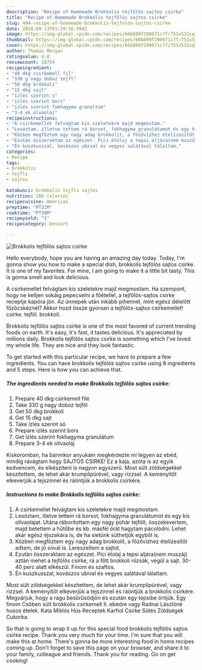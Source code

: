 ```yaml
---
description: "Recipe of Homemade Brokkolis tejfölös sajtos csirke"
title: "Recipe of Homemade Brokkolis tejfölös sajtos csirke"
slug: 404-recipe-of-homemade-brokkolis-tejfolos-sajtos-csirke
date: 2020-09-13T01:29:16.594Z
image: https://img-global.cpcdn.com/recipes/66b899f290971c7f/751x532cq70/brokkolis-tejfolos-sajtos-csirke-recept-foto.jpg
thumbnail: https://img-global.cpcdn.com/recipes/66b899f290971c7f/751x532cq70/brokkolis-tejfolos-sajtos-csirke-recept-foto.jpg
cover: https://img-global.cpcdn.com/recipes/66b899f290971c7f/751x532cq70/brokkolis-tejfolos-sajtos-csirke-recept-foto.jpg
author: Thomas Morgan
ratingvalue: 4.8
reviewcount: 28754
recipeingredient:
- "40 dkg csirkemell fil"
- "330 g nagy doboz tejfl"
- "50 dkg brokkoli"
- "15 dkg sajt"
- "ízlés szerint s"
- "ízlés szerint bors"
- "ízlés szerint fokhagyma granultum"
- "3-4 ek olvaolaj"
recipeinstructions:
- "A csirkemellet felvágtam kis szeletekre majd megmostam."
- "Lesóztam, illetve tettem rá borsot, fokhagyma granulátumot és egy kis olívaolajat. Utána ráborítottam egy nagy pohár tejfölt, összekevertem, majd betettem a hűtőbe és kb. másfél órát hagytam pácolódni. Lehet akár egész éjszakára is, de ha sietünk süthetjük egyből is."
- "Közben megfőztem egy nagy adag brokkolit, a főzővízhez ételízesítőt adtam, de jó sóval is. Lereszeltem a sajtot."
- "Ezután összeraktam az egészet. Pici étolaj a tepsi aljára(nem muszáj) aztán mehet a tejfölös csirke, rá a főtt brokkoli rózsák, végül a sajt. 30-40 perc alatt elkészül. Finom és szaftos."
- "Én kuszkusszal, kovászos ubival és vegyes salátával tálaltam."
categories:
- Recipe
tags:
- brokkolis
- tejfls
- sajtos

katakunci: brokkolis tejfls sajtos 
nutrition: 266 calories
recipecuisine: American
preptime: "PT31M"
cooktime: "PT39M"
recipeyield: "1"
recipecategory: Dessert

---
```



![Brokkolis tejfölös sajtos csirke](https://img-global.cpcdn.com/recipes/66b899f290971c7f/751x532cq70/brokkolis-tejfolos-sajtos-csirke-recept-foto.jpg)

Hello everybody, hope you are having an amazing day today. Today, I'm gonna show you how to make a special dish, brokkolis tejfölös sajtos csirke. It is one of my favorites. For mine, I am going to make it a little bit tasty. This is gonna smell and look delicious.

A csirkemellet felvágtam kis szeletekre majd megmostam. Ha szempont, hogy ne kelljen sokáig pepecselni a főétellel, a tejfölös-sajtos csirke receptje kapóra jön. Az ünnepek után inkább pihennél, mint egész délelőtt főzőcskéznél? Akkor hozd össze gyorsan a tejfölös-sajtos csirkemellet! csirke. tejföl. brokkoli.

Brokkolis tejfölös sajtos csirke is one of the most favored of current trending foods on earth. It's easy, it's fast, it tastes delicious. It's appreciated by millions daily. Brokkolis tejfölös sajtos csirke is something which I've loved my whole life. They are nice and they look fantastic.


To get started with this particular recipe, we have to prepare a few ingredients. You can have brokkolis tejfölös sajtos csirke using 8 ingredients and 5 steps. Here is how you can achieve that.

<!--inarticleads1-->

##### The ingredients needed to make Brokkolis tejfölös sajtos csirke:

1. Prepare 40 dkg csirkemell filé
1. Take 330 g nagy doboz tejföl
1. Get 50 dkg brokkoli
1. Get 15 dkg sajt
1. Take ízlés szerint só
1. Prepare ízlés szerint bors
1. Get ízlés szerint fokhagyma granulátum
1. Prepare 3-4 ek olívaolaj


Kiskoromban, ha bármikor anyukám megkérdezte mi legyen az ebéd, mindig rávágtam hogy SAJTOS CSIRKE! Ez a kaja, azóta is az egyik kedvencem, és elkészíteni is nagyon egyszerű. Most sült zöldségekkel készítettem, de lehet akár krumplipürével, vagy rizzsel. A keményítőt elkeverjük a tejszínnel és ráöntjük a brokkolis csirkére. 

<!--inarticleads2-->

##### Instructions to make Brokkolis tejfölös sajtos csirke:

1. A csirkemellet felvágtam kis szeletekre majd megmostam.
1. Lesóztam, illetve tettem rá borsot, fokhagyma granulátumot és egy kis olívaolajat. Utána ráborítottam egy nagy pohár tejfölt, összekevertem, majd betettem a hűtőbe és kb. másfél órát hagytam pácolódni. Lehet akár egész éjszakára is, de ha sietünk süthetjük egyből is.
1. Közben megfőztem egy nagy adag brokkolit, a főzővízhez ételízesítőt adtam, de jó sóval is. Lereszeltem a sajtot.
1. Ezután összeraktam az egészet. Pici étolaj a tepsi aljára(nem muszáj) aztán mehet a tejfölös csirke, rá a főtt brokkoli rózsák, végül a sajt. 30-40 perc alatt elkészül. Finom és szaftos.
1. Én kuszkusszal, kovászos ubival és vegyes salátával tálaltam.


Most sült zöldségekkel készítettem, de lehet akár krumplipürével, vagy rizzsel. A keményítőt elkeverjük a tejszínnel és ráöntjük a brokkolis csirkére. Megvárjuk, hogy a ragu besűrűsödjön és ezután egy tepsibe öntjük. Egy finom Csőben sült brokkolis csirkemell II. ebédre vagy Radnai Lászlóné husos ételek. Kata Miklós Hús Receptek Karfiol Csirke Sütés Zöldségek Cukorka. 

So that is going to wrap it up for this special food brokkolis tejfölös sajtos csirke recipe. Thank you very much for your time. I'm sure that you will make this at home. There's gonna be more interesting food in home recipes coming up. Don't forget to save this page on your browser, and share it to your family, colleague and friends. Thank you for reading. Go on get cooking!
